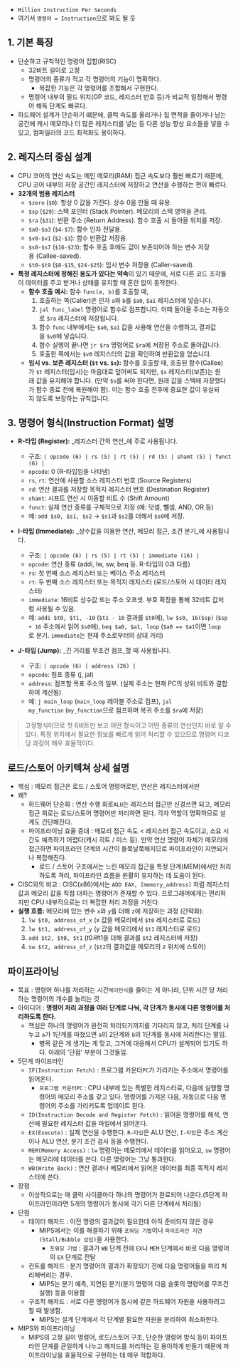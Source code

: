 
- `Million Instruction Per Seconds`
- 여기서 `명령어 = Instruction`으로 봐도 될 듯
## 1. 기본 특징

- 단순하고 규칙적인 명령어 집합(RISC)
	- 32비트 길이로 고정
	- 명령어의 종류가 적고 각 명령어의 기능이 명확하다. 
		- 복잡한 기능은 각 명령어를 조합해서 구현한다.
	- 명령어 내부의 필드 위치(OP 코드, 레지스터 번호 등)가 비교적 일정해서 명령어 해독 단계도 빠르다.
- 하드웨어 설계가 단순하기 떄문에, 클럭 속도를 올리거나 칩 면적을 줄이거나 남는 공간에 캐시 메모리나 더 많은 레지스터를 넣는 등 다른 성능 향상 요소들을 넣을 수 있고, 컴파일러의 코드 최적화도 용이하다.


## 2. 레지스터 중심 설계
- CPU 코어의 연산 속도는 메인 메모리(RAM) 접근 속도보다 훨씬 빠르기 때문에, CPU 코어 내부의 저장 공간인 레지스터에 저장하고 연산을 수행하는 편이 빠르다.
- **32개의 범용 레지스터**
	- `$zero` (`$0`): 항상 0 값을 가진다. 상수 0을 만들 때 유용.
	- `$sp` (`$29`): 스택 포인터 (Stack Pointer). 메모리의 스택 영역을 관리.
	- `$ra` (`$31`): 반환 주소 (Return Address). 함수 호출 시 돌아올 위치를 저장.
	- `$a0-$a3` (`$4-$7`): 함수 인자 전달용.
	- `$v0-$v1` (`$2-$3`): 함수 반환값 저장용.
	- `$s0-$s7` (`$16-$23`): 함수 호출 후에도 값이 보존되어야 하는 변수 저장용 (Callee-saved).
	- `$t0-$t9` (`$8-$15`, `$24-$25`): 임시 변수 저장용 (Caller-saved).
- **특정 레지스터에 정해진 용도가 있다는 약속**이 있기 때문에, 서로 다른 코드 조각들이 데이터를 주고 받거나 상태를 유지할 때 혼란 없이 동작한다.
	- **함수 호출 예시:** 함수 `func(a, b)`를 호출할 때,
	    1. 호출하는 쪽(Caller)은 인자 `a`와 `b`를 `$a0`, `$a1` 레지스터에 넣습니다.
	    2. `jal func_label` 명령어로 함수로 점프합니다. 이때 돌아올 주소는 자동으로 `$ra` 레지스터에 저장됩니다.
	    3. 함수 `func` 내부에서는 `$a0`, `$a1` 값을 사용해 연산을 수행하고, 결과값을 `$v0`에 넣습니다.
	    4. 함수 실행이 끝나면 `jr $ra` 명령어로 `$ra`에 저장된 주소로 돌아갑니다.
	    5. 호출한 쪽에서는 `$v0` 레지스터의 값을 확인하여 반환값을 얻습니다.
	- **임시 vs. 보존 레지스터 (`$t` vs. `$s`):** 함수를 호출할 때, 호출된 함수(Callee)가 `$t` 레지스터(임시)는 마음대로 덮어써도 되지만, `$s` 레지스터(보존)는 원래 값을 유지해야 합니다. (만약 `$s`를 써야 한다면, 원래 값을 스택에 저장했다가 함수 종료 전에 복원해야 함). 이는 함수 호출 전후에 중요한 값이 유실되지 않도록 보장하는 규칙입니다.

## 3. 명령어 형식(Instruction Format) 설명

- **R-타입 (Register):** _레지스터 간의 연산_에 주로 사용됩니다.
    - 구조: `| opcode (6) | rs (5) | rt (5) | rd (5) | shamt (5) | funct (6) |`
    - `opcode`: 0 (R-타입임을 나타냄)
    - `rs`, `rt`: 연산에 사용할 소스 레지스터 번호 (Source Registers)
    - `rd`: 연산 결과를 저장할 목적지 레지스터 번호 (Destination Register)
    - `shamt`: 시프트 연산 시 이동할 비트 수 (Shift Amount)
    - `funct`: 실제 연산 종류를 구체적으로 지정 (예: 덧셈, 뺄셈, AND, OR 등)
    - 예: `add $s0, $s1, $s2` -> `$s1`과 `$s2`를 더해서 `$s0`에 저장.

- **I-타입 (Immediate):** _상수값을 이용한 연산, 메모리 접근, 조건 분기_에 사용됩니다.
    - 구조: `| opcode (6) | rs (5) | rt (5) | immediate (16) |`
    - `opcode`: 연산 종류 (addi, lw, sw, beq 등. R-타입의 0과 다름)
    - `rs`: 첫 번째 소스 레지스터 또는 베이스 주소 레지스터
    - `rt`: 두 번째 소스 레지스터 또는 목적지 레지스터 (로드/스토어 시 데이터 레지스터)
    - `immediate`: 16비트 상수값 또는 주소 오프셋. 부호 확장을 통해 32비트 값처럼 사용될 수 있음.
    - 예: `addi $t0, $t1, -10` (`$t1 - 10` 결과를 `$t0`에), `lw $s0, 16($sp)` (`$sp + 16` 주소에서 읽어 `$s0`에), `beq $a0, $a1, loop` (`$a0 == $a1`이면 `loop`로 분기. `immediate`는 현재 주소로부터의 상대 거리)

- **J-타입 (Jump):** _긴 거리를 무조건 점프_할 때 사용됩니다.
    - 구조: `| opcode (6) | address (26) |`
    - `opcode`: 점프 종류 (j, jal)
    - `address`: 점프할 목표 주소의 일부. (실제 주소는 현재 PC의 상위 비트와 결합하여 계산됨)
    - 예: `j main_loop` (`main_loop` 레이블 주소로 점프), `jal my_function` (`my_function`으로 점프하며 복귀 주소를 `$ra`에 저장)

> 고정형식이므로 첫 6비트만 보고 어떤 형식이고 어떤 종류의 연산인지 바로 알 수 있다. 특정 위치에서 필요한 정보를 빠르게 읽어 처리할 수 있으므로 명령어 디코딩 과정이 매우 효율적이다.

## 로드/스토어 아키텍쳐 상세 설명

- 핵심 : 메모리 접근은 로드 / 스토어 명령어로만, 연산은 레지스터에서만
- 왜?
	- 하드웨어 단순화 : 연산 수행 회로`ALU`는 레지스터 접근만 신경쓰면 되고, 메모리 접근 회로는 로드/스토어 명령어만 처리하면 된다. 각자 역할이 명확하므로 설계도 간단해진다.
	- 파이프라이닝 효율 증대 : 메모리 접근 속도 < 레지스터 접근 속도이고, 소요 시간도 예측하기 어렵다(캐시 히트 / 미스 등). 만약 연산 명령어 자체가 메모리에 접근하면 파이프라인 단계의 시간이 들쭉날쭉해지므로 파이프라인이 지연되거나 복잡해진다. 
		- 로드 / 스토어 구조에서는 느린 메모리 접근을 특정 단계(MEM)에서만 처리하도록 격리, 파이프라인 흐름을 원활히 유지하는 데 도움이 된다.
- CISC와의 비교 : CISC(x86)에서는 `ADD EAX, [memory_address]` 처럼 레지스터 값과 메모리 값을 직접 더하는 명령어가 존재할 수 있다. 프로그래머에게는 편리하지만 CPU 내부적으로는 더 복잡한 처리 과정을 거친다.
- **실행 흐름:** 메모리에 있는 변수 `x`와 `y`를 더해 `z`에 저장하는 과정 (간략화):
    1. `lw $t0, address_of_x` (x 값을 메모리에서 `$t0` 레지스터로 로드)
    2. `lw $t1, address_of_y` (y 값을 메모리에서 `$t1` 레지스터로 로드)
    3. `add $t2, $t0, $t1` ($t0와 $t1을 더해 결과를 `$t2` 레지스터에 저장)
    4. `sw $t2, address_of_z` (`$t2`의 결과값을 메모리의 z 위치에 스토어)

## 파이프라이닝

- 목표 : 명령어 하나를 처리하는 시간`레이턴시`을 줄이는 게 아니라, 단위 시간 당 처리하는 명령어의 개수를 늘리는 것
- 아이디어 : **명령어 처리 과정을 여러 단계로 나눠, 각 단계가 동시에 다른 명령어를 처리하도록 한다.** 
	- 핵심은 하나의 명령어가 완전히 처리되기까지를 기다리지 않고, 처리 단계를 나누고 `a`가 1단계를 마쳤으면 `a`의 2단계와 `b`의 1단계를 동시에 처리한다는 말임. 
		- 병목 같은 게 생기는 게 맞고, 그거에 대응해서 CPU가 설계되어 있기도 하다. 아래의 '단점' 부분이 그것들임.
- 5단계 파이프라인
	- `IF(Instruction Fetch)` : 프로그램 카운터`PC`가 가리키는 주소에서 명령어를 읽어온다.
		- `프로그램 카운터PC` : CPU 내부에 있는 특별한 레지스터로, 다음에 실행할 명령어의 메모리 주소를 갖고 있다. 명령어를 가져온 다음, 자동으로 다음 명령어의 주소를 가리키도록 업데이트 된다.
	- `ID(Instruction Decode and Register Fetch)` : 읽어온 명령어를 해석, 연산에 필요한 레지스터 값을 파일에서 읽어온다.
	- `EX(Execute)` : 실제 연산을 수행한다. `R-타입`은 ALU 연산, `I-타입`은 주소 계산이나 ALU 연산, 분기 조건 검사 등을 수행한다.
	- `MEM(Memory Access)` : `lw` 명령어는 메모리에서 데이터를 읽어오고, `sw` 명령어는 메모리에 데이터를 쓴다. 다른 명령어는 그냥 통과한다.
	- `WB(Write Back)` : 연산 결과나 메모리에서 읽어온 데이터를 최종 목적지 레지스터에 쓴다.
- 장점
	- 이상적으로는 매 클럭 사이클마다 하나의 명령어가 완료되어 나온다.(5단계 파이프라인이라면 5개의 명령어가 동시에 각기 다른 단계에서 처리됨)
- 단점
	- 데이터 해저드 : 이전 명령의 결과값이 필요한데 아직 준비되지 않은 경우
		- MIPS에서는 이를 해결하기 위해 `포워딩 기법`이나 `파이프라인 지연(Stall/Bubble 삽입)`을 사용한다.
			- `포워딩 기법` : 결과가 `WB` 단계 전에 `EX`나 `MEM` 단계에서 바로 다음 명령어의 `EX` 단계로 전달
	- 컨트롤 해저드 : 분기 명령어의 결과가 확정되기 전에 다음 명령어들을 미리 처리해버리는 경우.
		- MIPS는 분기 예측, 지연된 분기(분기 명령어 다음 슬롯의 명령어를 무조건 실행) 등을 이용함
	- 구조적 해저드 : 서로 다른 명령어가 동시에 같은 하드웨어 자원을 사용하려고 할 때 발생함.
		- MIPS는 설계 단계에서 각 단계별 필요한 자원을 분리하여 최소화한다.
- MIPS와 파이프라이닝
	- MIPS의 고정 길이 명령어, 로드/스토어 구조, 단순한 명령어 방식 등이 파이프라인 단계를 균일하게 나누고 해저드를 처리하는 걸 용이하게 만들기 때문에 파이프라이닝을 효율적으로 구현하는 데 매우 적합하다.